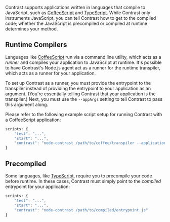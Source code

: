 <!--
title: "Working with Transpiled Code"
description: "Notes on Contrast compatibility with languages like CoffeeScript or TypeScript"
tags: "node agent compatibility coffee coffeescript typescript babel"
-->

Contrast supports applications written in languages that compile to JavaScript, such as [CoffeeScript](http://coffeescript.org/) and [TypeScript](http://www.typescriptlang.org/). While Contrast only instruments JavaScript, you can tell Contrast how to get to the compiled code; whether the JavaScript is precompiled or compiled at runtime determines your method.

## Runtime Compilers
Languages like [CoffeeScript](http://coffeescript.org/) run via a command line utility, which acts as a *runner* and compiles your application to JavaScript at runtime. It's possible to have Contrast's Node.js agent act as a runner for the runtime transpiler, which acts as a runner for your application.

To set up Contrast as a runner, you must provide the entrypoint to the transpiler instead of providing the entrypoint to your application as an argument. (You're essentially telling Contrast that your application is the transpiler.) Next, you must use the ```--appArgs``` setting to tell Contrast to pass this argument along.

Please refer to the following example script setup for running Contrast with a CoffeeScript application:

```javascript
scripts: {
    "test": "...",
    "start": "...",
    "contrast": "node-contrast /path/to/coffee/transpiler --application.args '/path/to/app/entrypoint.cofee'"
}
```

## Precompiled
Some languages, like [TypeScript](http://www.typescriptlang.org/), require you to precompile your code before runtime. In these cases, Contrast must simply point to the *compiled* entrypoint for your application:

```javascript
scripts: {
    "test": "...",
    "start": "...",
    "contrast": "node-contrast /path/to/compiled/entrypoint.js"
}
```

